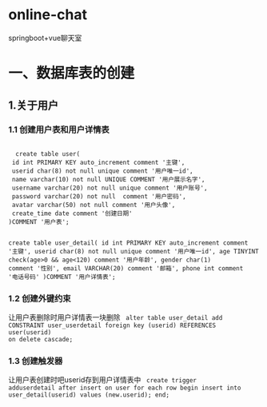 # online-chat
springboot+vue聊天室
# 一、数据库表的创建
## 1.关于用户
### 1.1 创建用户表和用户详情表
<code> 
  create table user(
 id int PRIMARY KEY auto_increment comment '主键',
 userid char(8) not null unique comment '用户唯一id',
 name varchar(10) not null UNIQUE COMMENT '用户展示名字',
 username varchar(20) not null unique comment '用户账号',
 password varchar(20) not null  comment '用户密码',
 avatar varchar(50) not null comment '用户头像',
 create_time date comment '创建日期'
)COMMENT '用户表';

create table user_detail(
 id int PRIMARY KEY auto_increment comment '主键',
 userid char(8) not null unique comment '用户唯一id',
 age TINYINT check(age>0 && age<120) comment '用户年龄',
 gender char(1) comment '性别',
 email VARCHAR(20) comment '邮箱',
 phone int comment '电话号码'
)COMMENT '用户详情表';
</code>
### 1.2 创建外键约束
让用户表删除时用户详情表一块删除
<code>
alter table user_detail add CONSTRAINT user_userdetail foreign key (userid) REFERENCES user(userid) on delete cascade;
</code>
### 1.3 创建触发器
让用户表创建时吧userid存到用户详情表中
<code>
create trigger adduserdetail 
after insert on user 
for each row
begin
		 insert into user_detail(userid) 
		 values (new.userid);
end;
</code>

